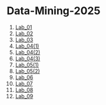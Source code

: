 # Data-Mining-2025

1. [Lab_01](https://github.com/Jangala-Megha-Harsha/Data-Mining-2025/blob/main/DM_Lab_01.ipynb)
2. [Lab_02](https://github.com/Jangala-Megha-Harsha/Data-Mining-2025/blob/main/DM_Lab_02.ipynb)
3. [Lab_03](https://github.com/Jangala-Megha-Harsha/Data-Mining-2025/blob/main/DM_Lab_03.ipynb)
4. [Lab_04(1)](https://github.com/Jangala-Megha-Harsha/Data-Mining-2025/blob/main/DM_Lab_04(1).ipynb)
5. [Lab_04(2)](https://github.com/Jangala-Megha-Harsha/Data-Mining-2025/blob/main/DM_Lab_04(2).ipynb)
6. [Lab_04(3)](https://github.com/Jangala-Megha-Harsha/Data-Mining-2025/blob/main/DM_Lab_04(3).ipynb)
7. [Lab_05(1)](https://github.com/Jangala-Megha-Harsha/Data-Mining-2025/blob/main/DM_Lab_05.ipynb)
8. [Lab_05(2)](https://github.com/Jangala-Megha-Harsha/Data-Mining-2025/blob/main/DM_Lab_05(2)_ADM_Assignment_1.ipynb)
9. [Lab_06](https://github.com/Jangala-Megha-Harsha/Data-Mining-2025/blob/main/DM_Lab_06.ipynb)
10. [Lab_07](https://github.com/Jangala-Megha-Harsha/Data-Mining-2025/blob/main/DM_Lab_07.ipynb)
11. [Lab_08](https://github.com/Jangala-Megha-Harsha/Data-Mining-2025/blob/main/DM_Lab_08.ipynb)
12. [Lab_09](https://github.com/Jangala-Megha-Harsha/Data-Mining-2025/blob/main/DM_Lab_09.ipynb)
